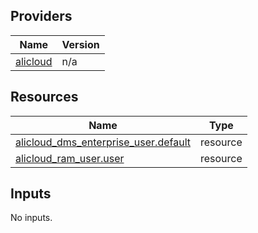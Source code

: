 <!-- BEGIN_TF_DOCS -->
## Providers

| Name | Version |
|------|---------|
| <a name="provider_alicloud"></a> [alicloud](#provider\_alicloud) | n/a |

## Resources

| Name | Type |
|------|------|
| [alicloud_dms_enterprise_user.default](https://registry.terraform.io/providers/hashicorp/alicloud/latest/docs/resources/dms_enterprise_user) | resource |
| [alicloud_ram_user.user](https://registry.terraform.io/providers/hashicorp/alicloud/latest/docs/resources/ram_user) | resource |

## Inputs

No inputs.
<!-- END_TF_DOCS -->    